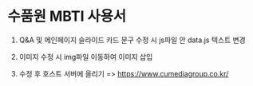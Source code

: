# 수품원 MBTI 사용서

1. Q&A 및 메인페이지 슬라이드 카드 문구 수정 시 js파일 안 data.js 텍스트 변경

2. 이미지 수정 시 img파일 이동하여 이미지 삽입

3. 수정 후 호스트 서버에 올리기 => https://www.cumediagroup.co.kr/